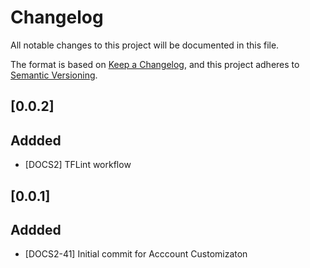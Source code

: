# Changelog

All notable changes to this project will be documented in this file.

The format is based on [Keep a Changelog](https://keepachangelog.com/en/1.0.0/),
and this project adheres to [Semantic Versioning](https://semver.org/spec/v2.0.0.html).

## [0.0.2]
## Addded
- [DOCS2] TFLint workflow

## [0.0.1]
## Addded
- [DOCS2-41] Initial commit for Acccount Customizaton